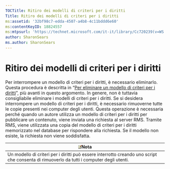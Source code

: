 ```yaml
---
TOCTitle: Ritiro dei modelli di criteri per i diritti
Title: Ritiro dei modelli di criteri per i diritti
ms:assetid: '32bf98c7-edda-4507-a4b8-4c11bddd6e60'
ms:contentKeyID: 18824557
ms:mtpsurl: 'https://technet.microsoft.com/it-it/library/Cc720239(v=WS.10)'
author: SharonSears
ms.author: SharonSears
---
```


Ritiro dei modelli di criteri per i diritti
===========================================

Per interrompere un modello di criteri per i diritti, è necessario eliminarlo. Questa procedura è descritta in “[Per eliminare un modello di criteri per i diritti](https://technet.microsoft.com/9c9a1496-cf55-4c65-a4c6-9fe245edce00)”, più avanti in questo argomento. In genere, non è tuttavia consigliabile eliminare i modelli di criteri per i diritti. Se si desidera interrompere un modello di criteri per i diritti, è necessario rimuoverne tutte le copie presenti nei computer degli utenti. Questa operazione è necessaria perché quando un autore utilizza un modello di criteri per i diritti per pubblicare un contenuto, viene inviata una richiesta al server RMS. Tramite RMS, viene utilizzata una copia del modello di criteri per i diritti memorizzato nel database per rispondere alla richiesta. Se il modello non esiste, la richiesta non viene soddisfatta.

| ![](/security-updates/images/Cc720239.note(WS.10).gif)Nota                                                                     |
|-------------------------------------------------------------------------------------------------------------------------------------------|
| Un modello di criteri per i diritti può essere interrotto creando uno script che consenta di rimuoverlo da tutti i computer degli utenti. |
